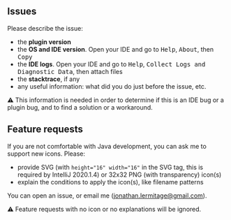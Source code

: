 ## Issues

Please describe the issue:

* the **plugin version**
* the **OS and IDE version**. Open your IDE and go to <kbd>Help</kbd>, <kbd>About</kbd>, then <kbd>Copy</kbd>
* the **IDE logs**. Open your IDE and go to <kbd>Help</kbd>, <kbd>Collect Logs and Diagnostic Data</kbd>, then attach files
* the **stacktrace**, if any
* any useful information: what did you do just before the issue, etc.

:warning: This information is needed in order to determine if this is an IDE bug or a plugin bug, and to find a solution or a workaround.


## Feature requests

If you are not comfortable with Java development, you can ask me to support new icons. Please:

* provide SVG (with `height="16" width="16"` in the SVG tag, this is required by IntelliJ 2020.1.4) or 32x32 PNG (with
  transparency) icon(s)
* explain the conditions to apply the icon(s), like filename patterns

You can open an issue, or email me (jonathan.lermitage@gmail.com).

:warning: Feature requests with no icon or no explanations will be ignored.
